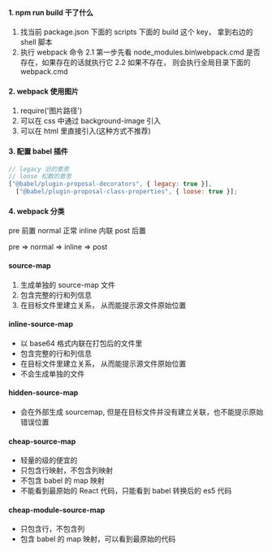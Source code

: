 #### 1. npm run build 干了什么

1. 找当前 package.json 下面的 scripts 下面的 build 这个 key， 拿到右边的 shell 脚本
2. 执行 webpack 命令
   2.1 第一步先看 node_modules\.bin\webpack.cmd 是否存在，如果存在的话就执行它
   2.2 如果不存在， 则会执行全局目录下面的 webpack.cmd

#### 2. webpack 使用图片

1. require('图片路径')
2. 可以在 css 中通过 background-image 引入
3. 可以在 html 里直接引入(这种方式不推荐)

#### 3. 配置 babel 插件

```js
// legacy 旧的意思
// loose 松散的意思
["@babel/plugin-proposal-decorators", { legacy: true }],
  ["@babel/plugin-proposal-class-properties", { loose: true }];
```

#### 4. webpack 分类

pre 前置
normal 正常
inline 内联
post 后置

pre => normal => inline => post

#### source-map

1. 生成单独的 source-map 文件
2. 包含完整的行和列信息
3. 在目标文件里建立关系， 从而能提示源文件原始位置

#### inline-source-map

- 以 base64 格式内联在打包后的文件里
- 包含完整的行和列信息
- 在目标文件里建立关系， 从而能提示源文件原始位置
- 不会生成单独的文件

#### hidden-source-map

- 会在外部生成 sourcemap, 但是在目标文件并没有建立关联，也不能提示原始错误位置

#### cheap-source-map

- 轻量的级的便宜的
- 只包含行映射，不包含列映射
- 不包含 babel 的 map 映射
- 不能看到最原始的 React 代码，只能看到 babel 转换后的 es5 代码

#### cheap-module-source-map

- 只包含行，不包含列
- 包含 babel 的 map 映射，可以看到最原始的代码
